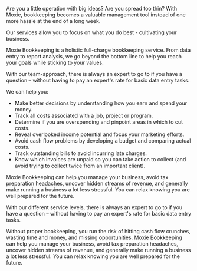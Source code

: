Are you a little operation with big ideas? Are you spread too thin? With Moxie, bookkeeping becomes a valuable management tool instead of one more hassle at the end of a long week.

Our services allow you to focus on what you do best - cultivating your business.

Moxie Bookkeeping is a holistic full-charge bookkeeping service. From data entry to report analysis, we go beyond the bottom line to help you reach your goals while sticking to your values.

With our team-approach, there is always an expert to go to if you have a question – without having to pay an expert's rate for basic data entry tasks.

We can help you:

* Make better decisions by understanding how you earn and spend your money.
* Track all costs associated with a job, project or program.
* Determine if you are overspending and pinpoint areas in which to cut costs.
* Reveal overlooked income potential and focus your marketing efforts.
* Avoid cash flow problems by developing a budget and comparing actual costs.
* Track outstanding bills to avoid incurring late charges.
* Know which invoices are unpaid so you can take action to collect (and avoid trying to collect twice from an important client).

Moxie Bookkeeping can help you manage your business, avoid tax preparation headaches, uncover hidden streams of revenue, and generally make running a business a lot less stressful. You can relax knowing you are well prepared for the future.

With our different service levels, there is always an expert to go to if you have a question – without having to pay an expert's rate for basic data entry tasks.

Without proper bookkeeping, you run the risk of hitting cash flow crunches, wasting time and money, and missing opportunities. Moxie Bookkeeping can help you manage your business, avoid tax preparation headaches, uncover hidden streams of revenue, and generally make running a business a lot less stressful. You can relax knowing you are well prepared for the future.